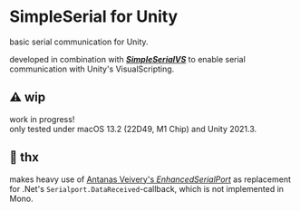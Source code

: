 # SimpleSerial for Unity

basic serial communication for Unity.

developed in combination with ***[SimpleSerialVS](https://github.com/jango-fx/unity-simpleserial-vs)*** to enable serial communication with Unity's VisualScripting.

## ⚠️ wip
work in progress!  
only tested under macOS 13.2 (22D49, M1 Chip) and Unity 2021.3.
 
## 🙏 thx
makes heavy use of [Antanas Veivery's *EnhancedSerialPort*](https://antanas.veiverys.com/mono-serialport-datareceived-event-workaround-using-a-derived-class/) as replacement for .Net's `Serialport.DataReceived`-callback, which is not implemented in Mono.
